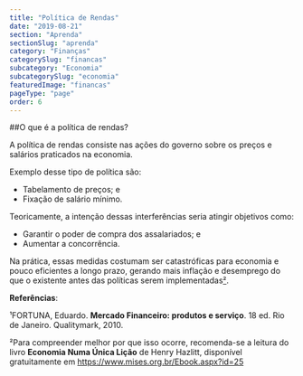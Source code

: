 ```yaml
---
title: "Política de Rendas"
date: "2019-08-21"
section: "Aprenda"
sectionSlug: "aprenda"
category: "Finanças"
categorySlug: "financas"
subcategory: "Economia"
subcategorySlug: "economia"
featuredImage: "financas"
pageType: "page"
order: 6
---
```


##O que é a política de rendas?

A política de rendas consiste nas ações do governo sobre os preços e salários praticados na economia.

Exemplo desse tipo de política são:

- Tabelamento de preços; e
- Fixação de salário mínimo.

Teoricamente, a intenção dessas interferências seria atingir objetivos como:

- Garantir o poder de compra dos assalariados; e
- Aumentar a concorrência.

Na prática, essas medidas costumam ser catastróficas para economia e pouco eficientes a longo prazo, gerando mais inflação e desemprego do que o existente antes das políticas serem implementadas[²](#2).



<div class="referencias">

**Referências**:

<p id="1">¹FORTUNA, Eduardo. <strong>Mercado Financeiro: produtos e serviço</strong>. 18 ed. Rio de Janeiro. Qualitymark, 2010.</p>
<p id="2">²Para compreender melhor por que isso ocorre, recomenda-se a leitura do livro <strong>Economia Numa Única Lição</strong> de Henry Hazlitt, disponível gratuitamente em <a href="https://www.mises.org.br/Ebook.aspx?id=25">https://www.mises.org.br/Ebook.aspx?id=25</a> </p>

</div>